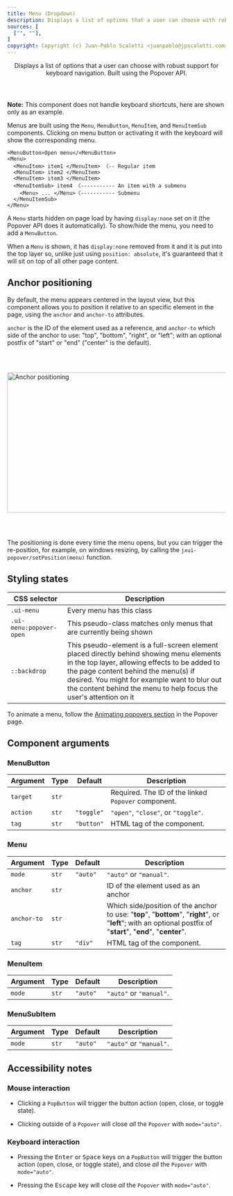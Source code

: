 ```yaml
---
title: Menu (Dropdown)
description: Displays a list of options that a user can choose with robust support for keyboard navigation. Built using the Popover API.
sources: [
  ["", ""],
]
copyright: Copyright (c) Juan-Pablo Scaletti <juanpablo@jpscaletti.com>
---
```


<Header title="Menu" section="Components">
  Displays a list of options that a user can choose with robust support for
  keyboard navigation. Built using the Popover API.
</Header>

<ExampleTabs
  prefix="menu-demo"
  :panels="{
    'Result': 'ui.Menu.DemoResult',
    'HTML': 'ui.Menu.DemoHTML',
    'CSS': 'ui.Menu.DemoCSS',
  }"
/>

**Note:** This component does not handle keyboard shortcuts, here are shown only as an example.

Menus are built using the `Menu`, `MenuButton`, `MenuItem`, and `MenuItemSub` components. Clicking on menu button or activating it with the keyboard will show the corresponding menu.

```html+jinja
<MenuButton>Open menu</<MenuButton>
<Menu>
  <MenuItem> item1 </MenuItem> 〈-- Regular item
  <MenuItem> item2 </MenuItem>
  <MenuItem> item3 </MenuItem>
  <MenuItemSub> item4 〈----------- An item with a submenu
    <Menu> ... </Menu>〈----------- Submenu
  </MenuItemSub>
</Menu>
```

A `Menu` starts hidden on page load by having `display:none` set on it (the Popover API does it automatically). To show/hide the menu, you need to add a `MenuButton`.

When a `Menu` is shown, it has `display:none` removed from it and it is put into the top layer so, unlike just using `position: absolute`, it's guaranteed that it will sit on top of all other page content.


## Anchor positioning

By default, the menu appears centered in the layout view, but this component allows you to  position it relative to an specific element in the page, using the `anchor` and `anchor-to` attributes.

`anchor` is the ID of the element used as a reference, and  `anchor-to` which side of the anchor to use: "top", "bottom", "right", or "left"; with an optional postfix of "start" or "end" ("center" is the default).

<p>
  <img src="/static/img/anchors.png" alt="Anchor positioning"
    width="595" height="324" style="display:block;margin:60px auto;" />
</p>

The positioning is done every time the menu opens, but you can trigger the re-position, for example, on windows resizing, by calling the `jxui-popover/setPosition(menu)` function.


## Styling states

| CSS selector            | Description
| ----------------------- | --------------
| `.ui-menu`              | Every menu has this class
| `.ui-menu:popover-open` | This pseudo-class matches only menus that are currently being shown
| `::backdrop`            | This pseudo-element is a full-screen element placed directly behind showing menu elements in the top layer, allowing effects to be added to the page content behind the menu(s) if desired. You might for example want to blur out the content behind the menu to help focus the user's attention on it

To animate a menu, follow the [Animating popovers section](/headless/popover#animating-popovers) in the Popover page.


## Component arguments

### MenuButton

| Argument        | Type      | Default    | Description
| --------------- | --------- | ---------- | --------------
| `target`        | `str`     |            | Required. The ID of the linked `Popover` component.
| `action`        | `str`     | `"toggle"` | `"open"`, `"close"`, or `"toggle"`.
| `tag`           | `str`     | `"button"` | HTML tag of the component.

### Menu

| Argument     | Type  | Default  | Description
| ------------ | ----- | -------- | --------------
| `mode`       | `str` | `"auto"` | `"auto"` or `"manual"`.
| `anchor`     | `str` |          | ID of the element used as an anchor
| `anchor-to`  | `str` |          | Which side/position of the anchor to use: "**top**", "**bottom**", "**right**", or "**left**"; with an optional postfix of "**start**", "**end**", "**center**".
| `tag`        | `str` | `"div"`  | HTML tag of the component.

### MenuItem

| Argument     | Type  | Default  | Description
| ------------ | ----- | -------- | --------------
| `mode`       | `str` | `"auto"` | `"auto"` or `"manual"`.

### MenuSubItem

| Argument     | Type  | Default  | Description
| ------------ | ----- | -------- | --------------
| `mode`       | `str` | `"auto"` | `"auto"` or `"manual"`.


## Accessibility notes

### Mouse interaction

- Clicking a `PopButton` will trigger the button action (open, close, or toggle state).

- Clicking outside of a `Popover` will close *all* the `Popover` with `mode="auto"`.


### Keyboard interaction

- Pressing the <kbd>Enter</kbd> or <kbd>Space</kbd> keys on a `PopButton` will trigger
the button action (open, close, or toggle state), and close *all* the `Popover` with `mode="auto"`.

- Pressing the <kbd>Escape</kbd> key will close *all* the `Popover` with `mode="auto"`.

<Sources />
